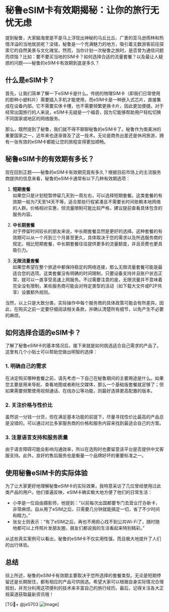 # 秘鲁eSIM卡有效期揭秘：让你的旅行无忧无虑

提到秘鲁，大家脑海里是不是马上浮现出神秘的马丘比丘、广袤的亚马逊雨林和热情洋溢的当地居民呢？没错，秘鲁是一个充满魅力的地方，吸引着无数游客前往探索它的自然美景与文化瑰宝。然而，当你计划一次秘鲁之旅时，是否曾为通信问题而烦恼？比如：要不要买当地的SIM卡？如何选择合适的流量套餐？以及最让人疑惑的问题——秘鲁的eSIM卡有效期到底是多久？

## 什么是eSIM卡？

首先，让我们简单了解一下eSIM卡是什么。传统的物理SIM卡（即我们日常使用的那种小塑料片）需要插入手机才能使用，而eSIM卡是一种嵌入式芯片，直接集成在设备内部。它不需要实体卡槽，也不需要频繁更换卡片，因此更加便捷。对于经常出国旅行的人来说，eSIM卡无疑是一个福音，因为它能够帮助用户轻松切换不同国家或地区的网络服务。

那么，既然提到了秘鲁，我们就不得不聊聊秘鲁的eSIM卡了。秘鲁作为南美洲的重要国家之一，近年来也逐渐普及了这一技术。无论是商务出差还是休闲旅游，拥有一张有效的eSIM卡都能让您的旅程变得更加顺畅。

## 秘鲁eSIM卡的有效期有多长？

现在回到正题——秘鲁的eSIM卡有效期究竟有多久？根据目前市场上的主流服务商提供的信息来看，秘鲁的eSIM卡通常有以下几种有效期选项：

1. **短期套餐**  
   如果您只是计划短暂停留几天到一周左右，可以选择短期套餐。这类套餐的有效期一般为7天至14天不等，适合那些行程紧凑且不需要长时间依赖本地网络的人群。价格相对实惠，但流量限制可能比较严格，建议提前查看具体包含的服务内容。

2. **中长期套餐**  
   对于停留时间较长的朋友来说，中长期套餐显然是更好的选择。这种套餐的有效期可以从一个月到三个月甚至更久，具体取决于您的需求以及所选服务商的规定。相比短期套餐，中长期套餐往往提供更多的流量额度，并且资费也更具吸引力。

3. **无限流量套餐**  
   如果您希望在整个旅途中都保持稳定的网络连接，那么无限流量套餐可能是最适合您的选项。这类套餐没有明确的时间限制，只要设备支持并且账户状态正常，就可以一直享受高速上网服务。不过需要注意的是，无限流量并不意味着完全没有限制，某些服务商可能会对特定类型的活动（如下载大文件或P2P共享）设置额外规则。

当然，以上只是大致分类，实际操作中每个服务商的具体政策可能会有所差异。因此，在购买之前一定要仔细阅读相关条款，并确认清楚所有细节，以免产生不必要的麻烦。

## 如何选择合适的eSIM卡？

了解了秘鲁eSIM卡的基本情况后，接下来就是如何挑选适合自己需求的产品了。这里有几个小贴士可以帮助您做出明智的选择：

### 1. 明确自己的需求  
在决定购买哪种套餐之前，请先考虑一下自己在秘鲁期间的主要用途是什么。如果您主要是用来导航、查看地图或者刷社交媒体，那么一个基础版套餐就足够了；但如果需要频繁使用视频通话、在线办公等功能，则最好选择更高配置的版本。

### 2. 关注价格与性价比  
虽然说一分钱一分货，但在满足基本功能的前提下，尽量寻找性价比最高的产品总是没错的。可以通过对比多家服务商的价格和服务内容来找到最适合自己的方案。

### 3. 注意语言支持和服务质量  
由于语言障碍可能会影响沟通效率，所以在选购时也要留意该平台是否提供中文客服支持。此外，良好的售后服务也是衡量一个品牌好坏的重要标准之一。

## 使用秘鲁eSIM卡的实际体验

为了让大家更好地理解秘鲁eSIM卡的实际效果，我特意采访了几位曾经使用过此类产品的用户。他们普遍反映，eSIM卡确实极大地方便了他们的日常生活：

- 小李是一位自由摄影师，他提到：“以前每次出国都要专门去营业厅办新卡，非常麻烦。自从用了eSIM之后，只需要几分钟就能搞定一切，省了不少时间和精力。”
- 张女士则表示：“有了eSIM之后，再也不用担心找不到公共Wi-Fi了，随时随地都可以上传照片发朋友圈，朋友们都说我的生活看起来特别精彩。”

从这些真实案例可以看出，秘鲁的eSIM卡不仅实用性强，而且极大地提升了人们的出行体验。

## 总结

综上所述，秘鲁的eSIM卡有效期主要取决于您所选择的套餐类型。无论是短期停留还是长期居住，都有相应的产品可供挑选。希望大家可以根据自身实际情况合理规划，并充分利用这项便利的技术来丰富自己的旅行经历。最后，记得关注各大正规渠道获取最新资讯哦！

[TG💪+ @jx0703 ![Image](https://github.com/user-attachments/assets/dbca1d08-cadb-493c-b0ec-ad6f7a83f270)]
